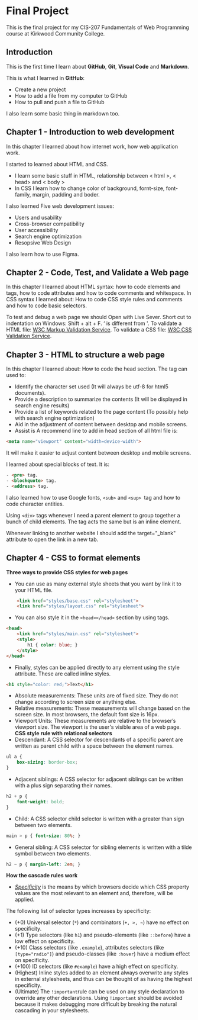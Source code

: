 # Final Project
This is the final project for my CIS-207 Fundamentals of Web Programming course at Kirkwood Community College.

## Introduction
This is the first time I learn about **GitHub**, **Git**, **Visual Code** and **Markdown**.

This is what I learned in **GitHub**:
- Create a new project
- How to add a file from my computer to GitHub
- How to pull and push a file to GitHub

I also learn some basic thing in markdown too.

## Chapter 1 - Introduction to web development
In this chapter I learned about how internet work, how web application work.

I started to learned about HTML and CSS. 
-  I learn some basic stuff in HTML, relationship between \< html \>, \< head\> and \< body \>
-  In CSS I learn how to change color of background, fornt-size, font-family, margin, padding and boder.

I also learned Five web development issues:
-   Users and usability
-   Cross-browser compatibility
-   User accessibility
-   Search engine optimization
-   Resopsive Web Design

I also learn how to use Figma.


## Chapter 2 - Code, Test, and Validate a Web page
In this chapter I learned about HTML syntax: how to code elements and tags, how to code attributes and how to code comments and whitespace.
In CSS syntax I learned about: How to code CSS style rules and comments and how to code basic selectors.

To test and debug a web page we should Open with Live Sever.
Short cut to indentation on Windows: Shift + alt + F.
‘ is different from '.
To validate a HTML file: [W3C Markup Validation Service](https://validator.w3.org/).
To validate a CSS file: [ W3C CSS Validation Service](https://jigsaw.w3.org/css-validator/).


## Chapter 3 - HTML to structure a web page
In this chapter I learned about: How to code the head section.
The <meta> tag can used to:
- Identify the character set used (It will always be utf-8 for html5 documents).
- Provide a description to summarize the contents (It will be displayed in search engine results)
- Provide a list of keywords related to the page content (To possibly help with search engine optimization)
- Aid in the adjustment of content between desktop and mobile screens.
- Assist is
A recommend line to add in head section of all html file is:
```html
<meta name="viewport" content="width=device-width">
```
It will make it easier to adjust content between desktop and mobile screens.

I learned about special blocks of text. It is:
```html
- <pre> tag.
- <blockquote> tag.
- <address> tag.
```

I also learned how to use Google fonts, `<sub>` and `<sup> `tag and how to code character entities.

Using `<div>` tags whenever I need a parent element to group together a bunch of child elements. The <span> tag acts the same but is an inline element. 

Whenever linking to another website I should add the target="_blank" attribute to open the link in a new tab.

## Chapter 4 - CSS to format elements
**Three ways to provide CSS styles for web pages**
- You can use as many external style sheets that you want by link it to your HTML file.
```html
    <link href="styles/base.css" rel="stylesheet">
    <link href="styles/layout.css" rel="stylesheet">
```
- You can also style it in the `<head></head>` section by using <style></style> tags.
```html
<head>
    <link href="styles/main.css" rel="stylesheet">
    <style>
        h1 { color: blue; }
    </style>
</head>
```
- Finally, styles can be applied directly to any element using the style attribute. These are called inline styles.
```html
<h1 style="color: red;">Text</h1>
```
- Absolute measurements: These units are of fixed size. They do not change according to screen size or anything else.
- Relative measurements: These measurements will change based on the screen size. In most browsers, the default font size is 16px.
- Viewport Units: These measurements are relative to the browser’s viewport size. The viewport is the user's visible area of a web page.
**CSS style rule with relational selectors**
- Descendant: A CSS selector for descendants of a specific parent are written as parent child with a space between the element names.
```css
ul a {
    box-sizing: border-box;
}
```
- Adjacent siblings: A CSS selector for adjacent siblings can be written with a plus sign separating their names.
```css
h2 + p {
    font-weight: bold;
}
```
- Child: A CSS selector child selector is written with a greater than sign between two elements.
```css
main > p { font-size: 80%; }
```
- General sibling: A CSS selector for sibling elements is written with a tilde symbol between two elements.
```css
h2 ~ p { margin-left: 2em; }
```
**How the cascade rules work**
- <u>*Specificity*</u> is the means by which browsers decide which CSS property values are the most relevant to an element and, therefore, will be applied. 

The following list of selector types increases by specificity:

- (+0) Universal selector (`*`) and combinators (`+, >, ~`) have no effect on specificity.
- (+1) Type selectors (like `h1`) and pseudo-elements (like `::before`) have a low effect  on specificity.
- (+10) Class selectors (like `.example`), attributes selectors (like `[type="radio"]`) and pseudo-classes (like `:hover`) have a medium effect on specificity.
- (+100) ID selectors (like `#example`) have a high effect on specificity.
- (Highest) Inline styles added to an element always overwrite any styles in external stylesheets, and thus can be thought of as having the highest specificity.
- (Ultimate) The `!important`rule can be used on any style declaration to override any other declarations. Using `!important` should be avoided because it makes debugging more difficult by breaking the natural cascading in your stylesheets.


